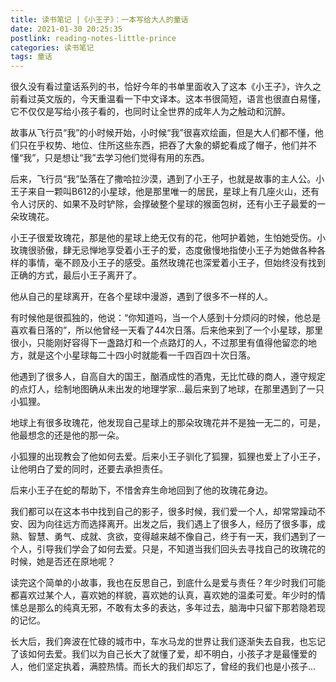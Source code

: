 ```yaml
---
title: 读书笔记 |《小王子》：一本写给大人的童话
date: 2021-01-30 20:25:35
postlink: reading-notes-little-prince
categories: 读书笔记
tags: 童话
---
```

很久没有看过童话系列的书，恰好今年的书单里面收入了这本《小王子》，许久之前看过英文版的，今天重温看一下中文译本。这本书很简短，语言也很直白易懂，它不仅仅是写给小孩子看的，也同时让全世界的成年人为之触动和沉醉。<!--more-->

故事从飞行员“我”的小时候开始，小时候“我”很喜欢绘画，但是大人们都不懂，他们只在乎权势、地位、住所这些东西，把吞了大象的蟒蛇看成了帽子，他们并不懂“我”，只是想让“我”去学习他们觉得有用的东西。

后来，飞行员“我”坠落在了撒哈拉沙漠，遇到了小王子，也就是故事的主人公。小王子来自一颗叫B612的小星球，他是那里唯一的居民，星球上有几座火山，还有令人讨厌的、如果不及时铲除，会撑破整个星球的猴面包树，还有小王子最爱的一朵玫瑰花。

小王子很爱玫瑰花，那是他的星球上绝无仅有的花，他呵护着她，生怕她受伤。小玫瑰很骄傲，肆无忌惮地享受着小王子的爱，态度傲慢地指使小王子为她做各种各样的事情，毫不顾及小王子的感受。虽然玫瑰花也深爱着小王子，但始终没有找到正确的方式，最后小王子离开了。

他从自己的星球离开，在各个星球中漫游，遇到了很多不一样的人。

有时候他是很孤独的，他说：“你知道吗，当一个人感到十分烦闷的时候，他总是喜欢看日落的”，所以他曾经一天看了44次日落。后来他来到了一个小星球，那里很小，只能刚好容得下一盏路灯和一个点路灯的人，不过那里有值得他留恋的地方，就是这个小星球每二十四小时就能看一千四百四十次日落。

他遇到了很多人，自高自大的国王，酗酒成性的酒鬼，无比忙碌的商人，遵守规定的点灯人，绘制地图确从未出发的地理学家...最后来到了地球，在那里遇到了一只小狐狸。

地球上有很多玫瑰花，他发现自己星球上的那朵玫瑰花并不是独一无二的，可是，他最想念的还是他的那一朵。

小狐狸的出现教会了他如何去爱。后来小王子驯化了狐狸，狐狸也爱上了小王子，让他明白了爱的同时，还要去承担责任。

后来小王子在蛇的帮助下，不惜舍弃生命地回到了他的玫瑰花身边。

我们都可以在这本书中找到自己的影子，很多时候，我们爱一个人，却常常躁动不安、因为向往远方而选择离开。出发之后，我们遇上了很多人，经历了很多事，成熟、智慧、勇气、成就、贪欲，变得越来越不像自己，终于有一天，我们遇到了一个人，引导我们学会了如何去爱。只是，不知道当我们回头去寻找自己的玫瑰花的时候，她是否还在原地呢？

读完这个简单的小故事，我也在反思自己，到底什么是爱与责任？年少时我们可能都喜欢过某个人，喜欢她的样貌，喜欢她的认真，喜欢她的温柔可爱。年少时的情愫总是那么的纯真无邪，不敢有太多的表达，多年过去，脑海中只留下那若隐若现的记忆。

长大后，我们奔波在忙碌的城市中，车水马龙的世界让我们逐渐失去自我，也忘记了该如何去爱。我们以为自己长大了就懂了爱，却不明白，小孩子才是最懂爱的人，他们坚定执着，满腔热情。而长大的我们却忘了，曾经的我们也是小孩子...
